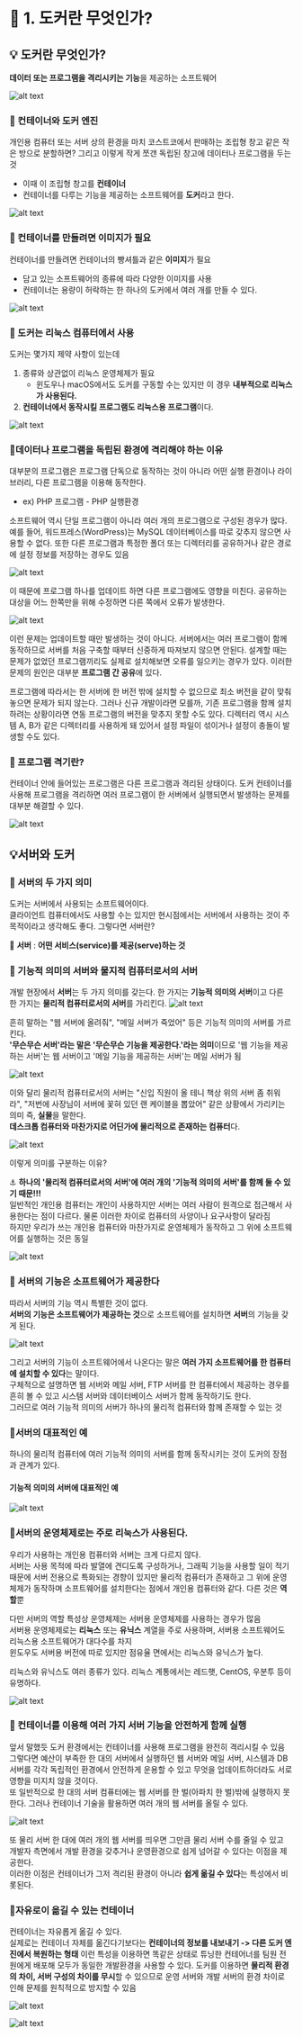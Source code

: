 # 🐋 1. 도커란 무엇인가?

## 💡 도커란 무엇인가?
**데이터 또는 프로그램을 격리시키는 기능**을 제공하는 소프트웨어

![alt text](./images/image.png)

### 🐬 컨테이너와 도커 엔진
개인용 컴퓨터 또는 서버 상의 환경을 마치 코스트코에서 판매하는 조립형 창고 같은 작은 방으로 분할하면? 그리고 이렇게 작게 쪼갠 독립된 창고에 데이터나 프로그램을 두는 것
- 이때 이 조립형 창고를 **컨테이너**
- 컨테이너를 다루는 기능을 제공하는 소프트웨어를 **도커**라고 한다.

![alt text](./images/image-1.png)

### 🐬 컨테이너를 만들려면 이미지가 필요
컨테이너를 만들려면 컨테이너의 빵셔틀과 같은 **이미지**가 필요
- 담고 있는 소프트웨어의 종류에 따라 다양한 이미지를 사용
- 컨테이너는 용량이 허락하는 한 하나의 도커에서 여러 개를 만들 수 있다.

![alt text](./images/image-2.png)


### 🐬 도커는 리눅스 컴퓨터에서 사용
도커는 몇가지 제약 사항이 있는데 
1. 종류와 상관없이 리눅스 운영체제가 필요
    - 윈도우나 macOS에서도 도커를 구동할 수는 있지만 이 경우 **내부적으로 리눅스가 사용된다.**
2. **컨테이너에서 동작시킬 프로그램도 리눅스용 프로그램**이다.

![alt text](./images/image-3.png)

### 🐬데이터나 프로그램을 독립된 환경에 격리해야 하는 이유
대부분의 프로그램은 프로그램 단독으로 동작하는 것이 아니라 어떤 실행 환경이나 라이브러리, 다른 프로그램을 이용해 동작한다. 
- ex) PHP 프로그램 - PHP 실행환경

소프트웨어 역시 단일 프로그램이 아니라 여러 개의 프로그램으로 구성된 경우가 많다. 예를 들어, 워드프레스(WordPress)는 MySQL 데이터베이스를 따로 갖추지 않으면 사용할 수 없다.
또한 다른 프로그램과 특정한 폴더 또는 디렉터리를 공유하거나 같은 경로에 설정 정보를 저장하는 경우도 있음

![alt text](./images/image-4.png)

이 때문에 프로그램 하나를 업데이트 하면 다른 프로그램에도 영향을 미친다.
공유하는 대상을 어느 한쪽만을 위해 수정하면 다른 쪽에서 오류가 발생한다.

![alt text](./images/image-5.png)

이런 문제는 업데이트할 때만 발생하는 것이 아니다. 서버에서는 여러 프로그램이 함께 동작하므로 서버를 처음 구축할 때부터 신중하게 따져보지 않으면 안된다. 설계할 때는 문제가 없었던 프로그램끼리도 실제로 설치해보면 오류를 일으키는 경우가 있다. 
이러한 문제의 원인은 대부분 **프로그램 간 공유**에 있다.

프로그램에 따라서는 한 서버에 한 버전 밖에 설치할 수 없으므로 최소 버전을 같이 맞춰놓으면 문제가 되지 않는다.
그러나 신규 개발이라면 모를까, 기존 프로그램을 함께 설치하려는 상황이라면 연동 프로그램의 버전을 맞추지 못할 수도 있다.
디렉터리 역시 시스템 A, B가 같은 디렉터리를 사용하게 돼 있어서 설정 파일이 섞이거나 설정이 충돌이 발생할 수도 있다.

### 🐬 프로그램 격기란?
컨테이너 안에 들어있는 프로그램은 다른 프로그램과 격리된 상태이다.
도커 컨테이너를 사용해 프로그램을 격리하면 여러 프로그램이 한 서버에서 실행되면서 발생하는 문제를 대부분 해결할 수 있다.

![alt text](./images/image-6.png)

## 💡서버와 도커

### 🐬 서버의 두 가지 의미
도커는 서버에서 사용되는 소프트웨어이다.<br> 
클라이언트 컴퓨터에서도 사용할 수는 있지만 현시점에서는 서버에서 사용하는 것이 주 목적이라고 생각해도 좋다. 그렇다면 서버란?

🚨 **서버** : **어떤 서비스(service)를 제공(serve)하는 것**


### 🐬 기능적 의미의 서버와 물지적 컴퓨터로서의 서버
개발 현장에서 **서버**는 두 가지 의미를 갖는다. 한 가지는 **기능적 의미의 서버**이고 다른 한 가지는 **물리적 컴퓨터로서의 서버**를 가리킨다.
![alt text](./images/image-7.png)

흔히 말하는 "웹 서버에 올려줘", "메일 서버가 죽었어" 등은 기능적 의미의 서버를 가르킨다.<br>
**'무슨무슨 서버'라는 말은 '무슨무슨 기능을 제공한다.'라는 의미**이므로 '웹 기능을 제공하는 서버'는 웹 서버이고 '메일 기능을 제공하는 서버'는 메일 서버가 됨

![alt text](./images/image-8.png)

이와 달리 물리적 컴퓨터로서의 서버는 "신입 직원이 올 테니 책상 위의 서버 좀 취워라", "저번에 사장님이 서버에 꽃혀 있던 랜 케이블을 뽑았어" 같은 상황에서 가리키는 의미 즉, **실물**을 말한다. <br>
**데스크톱 컴퓨터와 마찬가지로 어딘가에 물리적으로 존재하는 컴퓨터**다.

![alt text](./images/image-9.png)

이렇게 의미를 구분하는 이유? 

⚓ **하나의 '물리적 컴퓨터로서의 서버'에 여러 개의 '기능적 의미의 서버'를 함꼐 둘 수 있기 때문!!!**
<br>
일반적인 개인용 컴퓨터는 개인이 사용하지만 서버는 여러 사람이 원격으로 접근해서 사용한다는 점이 다르다.
물론 이러한 차이로 컴퓨터의 사양이나 요구사항이 달라짐 <br>
하지만 우리가 쓰는 개인용 컴퓨터와 마찬가지로 운영체제가 동작하고 그 위에 소프트웨어를 실행하는 것은 동일


![alt text](./images/image-10.png)

### 🐬 서버의 기능은 소프트웨어가 제공한다
따라서 서버의 기능 역시 특별한 것이 없다. <br>
**서버의 기능은 소프트웨어가 제공하는 것**으로 소프트웨어를 설치하면 **서버**의 기능을 갖게 된다.

![alt text](./images/image-11.png)

그리고 서버의 기능이 소프트웨어에서 나온다는 말은 **여러 가지 소프트웨어를 한 컴퓨터에 설치할 수 있다**는 말이다. <br>
구체적으로 설명하면 웹 서버와 메일 서버, FTP 서버를 한 컴퓨터에서 제공하는 경우를 흔히 볼 수 있고 시스템 서버와 데이터베이스 서버가 함께 동작하기도 한다.<br>
그러므로 여러 기능적 의미의 서버가 하나의 물리적 컴퓨터와 함께 존재할 수 있는 것 

### 🐬서버의 대표적인 예
하나의 물리적 컴퓨터에 여러 기능적 의미의 서버를 함께 동작시키는 것이 도커의 장점과 관계가 있다.

#### 기능적 의미의 서버에 대표적인 예
![alt text](./images/image-12.png)

### 🐬서버의 운영체제로는 주로 리눅스가 사용된다.
우리가 사용하는 개인용 컴퓨터와 서버는 크게 다르지 않다.<br>
서버는 사용 목적에 따라 발열에 견디도록 구성하거나, 그래픽 기능을 사용할 일이 적기 때문에 서버 전용으로 특화되는 경향이 있지만 물리적 컴퓨터가 존재하고 그 위에 운영체제가 동작하며 소프트웨어를 설치한다는 점에서 개인용 컴퓨터와 같다. 다른 것은 **역할**뿐

다만 서버의 역할 특성상 운영체제는 서버용 운영체제를 사용하는 경우가 많음<br>
서버용 운영체제로는 **리눅스** 또는 **유닉스** 계열을 주로 사용하며, 서버용 소프트웨어도 리늑스용 소프트웨어가 대다수를 차지 <br>
윈도우도 서버용 버전에 따로 있지만 점유율 면에서는 리눅스와 유닉스가 높다. 

리눅스와 유닉스도 여러 종류가 있다. 리눅스 계통에서는 레드햇, CentOS, 우분투 등이 유명하다.

![alt text](./images/image-13.png)

### 🐬 컨테이너를 이용해 여러 가지 서버 기능을 안전하게 함께 실행
앞서 말했듯 도커 환경에서는 컨테이너를 사용해 프로그램을 완전히 격리시킬 수 있음<br>
그렇다면 예산이 부족한 한 대의 서버에서 실행하던 웹 서버와 메일 서버, 시스템과 DB 서버를 각각 독립적인 환경에서 안전하게 운용할 수 있고 무엇을 업데이트하더라도 서로 영향을 미지치 않을 것이다. <br>
또 일반적으로 한 대의 서버 컴퓨터에는 웹 서버를 한 벌(아파치 한 벌)밖에 실행하지 못한다. 그러나 컨테이너 기술을 활용하면 여러 개의 웹 서버를 올릴 수 있다. 

![alt text](./images/image-14.png)

또 물리 서버 한 대에 여러 개의 웹 서버를 띄우면 그만큼 물리 서버 수를 줄일 수 있고 개발자 측면에서 개발 환경을 갖추거나 운영환경으로 쉽게 넘어갈 수 있다는 이점을 제공한다. <br>
이러한 이점은 컨테이너가 그저 격리된 환경이 아니라 **쉽게 옮길 수 있다**는 특성에서 비롯된다. 



### 🐬자유로이 옮길 수 있는 컨테이너
컨테이너는 자유롭게 옮길 수 있다. <br>
실제로는 컨테이너 자체를 옮긴다기보다는 **컨테이너의 정보를 내보내기 -> 다른 도커 엔진에서 복원하는 형태**
이런 특성을 이용하면 똑같은 상태로 튜닝한 컨테어너를 팀원 전원에게 배포해 모두가 동일한 개발환경을 사용할 수 있다.
도커를 이용하면 **물리적 환경의 차이, 서버 구성의 차이를 무시**할 수 있으므로 운영 서버와 개발 서버의 환경 차이로 인해 문제를 원칙적으로 방지할 수 있음

![alt text](./images/image-15.png)


![alt text](./images/image-16.png)



